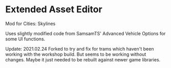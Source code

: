 # Extended Asset Editor
Mod for Cities: Skylines

Uses slightly modified code from SamsamTS' Advanced Vehicle Options for some UI functions.

Update: 2021.02.24
Forked to try and fix for trams which haven't been working with the 
workshop build. But seems to be working without changes. Maybe it just
needed to be rebuilt against newer game libraries.

